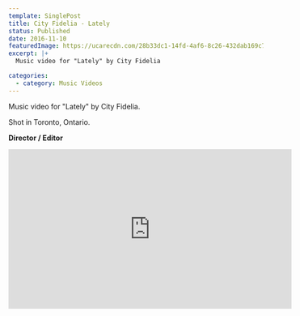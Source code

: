```yaml
---
template: SinglePost
title: City Fidelia - Lately
status: Published
date: 2016-11-10
featuredImage: https://ucarecdn.com/28b33dc1-14fd-4af6-8c26-432dab169c72/-/crop/1882x999/20,39/-/preview/
excerpt: |+
  Music video for "Lately" by City Fidelia

categories:
  - category: Music Videos
---
```

Music video for "Lately" by City Fidelia.

Shot in Toronto, Ontario.

**Director / Editor**

<iframe width="560" height="315" src="https://www.youtube.com/embed/49qKNNJQTJo" title="YouTube video player" frameborder="0" allow="accelerometer; autoplay; clipboard-write; encrypted-media; gyroscope; picture-in-picture" allowfullscreen></iframe>